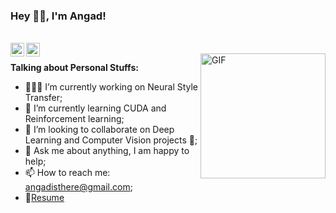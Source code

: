 ### Hey 👋🏽, I'm Angad!

<br/>



<a href="https://www.linkedin.com/in/angadripudamansinghbajwa/">
  <img align="left" alt="Angad's LinkdeIN" width="22px" src="https://cdn.jsdelivr.net/npm/simple-icons@v3/icons/linkedin.svg" />
</a>

<a href="https://www.instagram.com/angad3745/">
  <img align="left" alt="Angad's Instagram" width="22px" src="https://cdn.jsdelivr.net/npm/simple-icons@v3/icons/instagram.svg" />
</a>

<br />


  <img align="right" alt="GIF" src="https://media.giphy.com/media/OkJat1YNdoD3W/giphy.gif" width="200" height="200"/>
  
**Talking about Personal Stuffs:**

- 👨🏽‍💻 I’m currently working on Neural Style Transfer;
- 🌱 I’m currently learning CUDA and Reinforcement learning; 
- 👯 I’m looking to collaborate on Deep Learning and Computer Vision projects 🤝;
- 💬 Ask me about anything, I am happy to help;
- 📫 How to reach me: angadisthere@gmail.com;
- 📝[Resume](https://drive.google.com/file/d/1y0PaPhmFLcq37ixsT_Gmwx-WoOm_Q1iD/view?usp=sharing)



